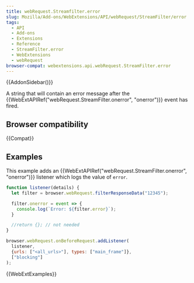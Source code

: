 ```yaml
---
title: webRequest.Streamfilter.error
slug: Mozilla/Add-ons/WebExtensions/API/webRequest/StreamFilter/error
tags:
  - API
  - Add-ons
  - Extensions
  - Reference
  - StreamFilter.error
  - WebExtensions
  - webRequest
browser-compat: webextensions.api.webRequest.StreamFilter.error
---
```

{{AddonSidebar()}}

A string that will contain an error message after the {{WebExtAPIRef("webRequest.StreamFilter.onerror", "onerror")}} event has fired.

## Browser compatibility

{{Compat}}

## Examples

This example adds an {{WebExtAPIRef("webRequest.StreamFilter.onerror", "onerror")}} listener which logs the value of `error`.

```js
function listener(details) {
  let filter = browser.webRequest.filterResponseData("12345");

  filter.onerror = event => {
    console.log(`Error: ${filter.error}`);
  }

  //return {}; // not needed
}

browser.webRequest.onBeforeRequest.addListener(
  listener,
  {urls: ["<all_urls>"], types: ["main_frame"]},
  ["blocking"]
);
```

{{WebExtExamples}}
